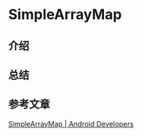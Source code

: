 # SimpleArrayMap

## 介绍


## 总结



## 参考文章
[SimpleArrayMap | Android Developers](https://developer.android.google.cn/reference/kotlin/androidx/collection/SimpleArrayMap)